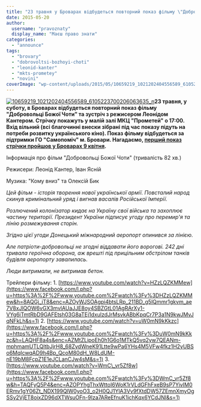 ```yaml
---
title: "23 травня у Броварах відбудеться повторний показ фільму \"Добровольці Божої Чоти\""
date: 2015-05-20
author: 
  username: "pravoznaty"
  display_name: "Маєш право знати"
categories: 
  - "announce"
tags: 
  - "brovary"
  - "dobrovoltsi-bozhoyi-choti"
  - "leonid-kanter"
  - "mkts-prometey"
  - "novini"
coverImage: "wp-content/uploads/2015/05/10659219_1021202404556589_6105223700206063635_n.jpg"
---
```


[![10659219_1021202404556589_6105223700206063635_n](https://mpz.brovary.org/wp-content/uploads/2015/05/10659219_1021202404556589_6105223700206063635_n.jpg)](https://mpz.brovary.org/wp-content/uploads/2015/05/10659219_1021202404556589_6105223700206063635_n.jpg)**23 травня, у суботу, в Броварах відбудеться повторний показ фільму "Добровольці Божої Чоти" та зустріч з режисером Леонідом Кантером. Стрічку покажуть у малій залі МКЦ "Прометей" о 17:00. Вхід вільний (всі благочинні внески зібрані під час показу підуть на потреби розвитку українського кіно). Показ фільму відбудеться за підтримки ГО "Самопоміч" м. Бровари. Нагадаємо, [перший показ стрічки пройшов у Броварах 9 квітня](https://mpz.brovary.org/novi-geroyi-viyni-u-brovarah-vidbulas-prem-yera-unikalnogo-filmu-pro-dobrovoltsiv-kiborgiv/).**

Інформація про фільм "Добровольці Божої Чоти" (тривалість 82 хв.)

Режисери: Леонід Кантер, Іван Ясній

Музика: "Кому вниз" та Олексій Бик

_Цей фільм - історія творення нової української армії. Повсталий народ скинув кримінальний уряд і вигнав васалів Російської Імперії._

_Розлючений колонізатор кидає на Україну свої війська та захоплює частину території. Президент України підписує угоду про перемир'я та лінію розмежування сторін._

_Згідно цієї угоди Донецький міжнародний аеропорт опинився за лінією._

_Але патріоти-добровольці не згодні віддавати його ворогові. 242 дні тривала героїчна оборона, аж врешті під прицільним обстрілом танків будівля аеропорту завалилась._

_Люди витримали, не витримав бетон._

Трейлери фільму: 1. [https://www.youtube.com/watch?v=HZzLQZKMMew](https://www.facebook.com/l.php?u=https%3A%2F%2Fwww.youtube.com%2Fwatch%3Fv%3DHZzLQZKMMew&h=8AQGj_iT8&enc=AZOyWJSOAgpi4btsLRp_211BD_g5lQmmr1gkvm_ae7V8xJlQOW6vGX3mvlAUaJJE8oy4SBZGtL01AgRArXy1-VYg6iTmtRbD9GAFEtsh03G8aTEj1dxulzdJrMsvkABbKpqCr7P3a1N9kwJMvJqNFkLh&s=1) 2. [https://www.youtube.com/watch?v=uW0mN9kKkzc](https://www.facebook.com/l.php?u=https%3A%2F%2Fwww.youtube.com%2Fwatch%3Fv%3DuW0mN9kKkzc&h=LAQHF8a4s&enc=AZMtZLipoEh0h1G6o1MTkQ5vq2yw7QEANm-mphmamUTLQltbJjrH8_68ZydWneK91Ltte9wPa6YHs4M5VFw4fkz1H2yUBSo6MqIcwqAD9h4Bp_QcoM80dH_W8LdUM-nE19bM8FcpZ1E1eJCLanCJw4sM&s=1) 3. [https://www.youtube.com/watch?v=WmC\_vr5Zf8w](https://www.facebook.com/l.php?u=https%3A%2F%2Fwww.youtube.com%2Fwatch%3Fv%3DWmC_vr5Zf8w&h=TAQFyQ5P4&enc=AZOPYhgThxWttoI6WoK1rVLdGFhFxeB9sP7YivIM0ERmv1gY06Zt_NDX199QlW0yoO3_o2H0QJ1YlA3Vv9fXtdDW57ZEmnXmyOgSSy2VjET8oixZD96dXTWsuOFn-9Iza7AReEfnuK1ichKqx6YCdJNI&s=1)
